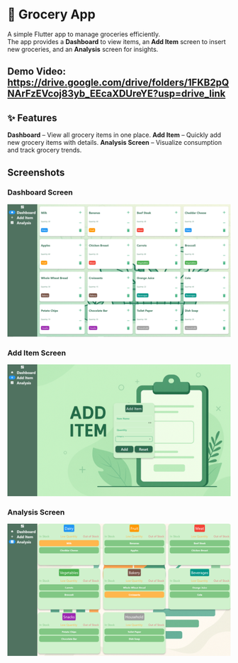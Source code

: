 # 🛒 Grocery App

A simple Flutter app to manage groceries efficiently.  
The app provides a **Dashboard** to view items, an **Add Item** screen to insert new groceries, and an **Analysis** screen for insights.

## Demo Video: https://drive.google.com/drive/folders/1FKB2pQNArFzEVcoj83yb_EEcaXDUreYE?usp=drive_link

## ✨ Features
 **Dashboard** – View all grocery items in one place.
 **Add Item** – Quickly add new grocery items with details.
 **Analysis Screen** – Visualize consumption and track grocery trends.



## Screenshots

### Dashboard Screen
![Dashboard Screen](images/Dashboard.png)

### Add Item  Screen
![Add_Item](images/Add_Item.png)


### Analysis Screen
![Analysis Screen](images/AnalysisPage.png)
